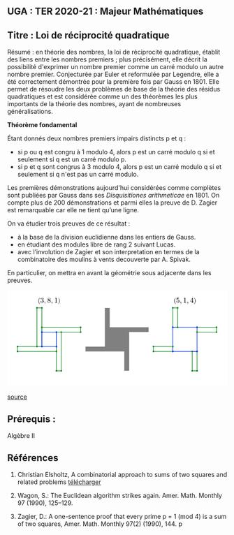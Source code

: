 
## UGA : TER 2020-21 : Majeur Mathématiques

## Titre : Loi de réciprocité quadratique

Résumé : en théorie des nombres, la loi de réciprocité quadratique, établit des liens entre les nombres premiers ; plus précisément, elle décrit la possibilité d'exprimer un nombre premier comme un carré modulo un autre nombre premier. Conjecturée par Euler et reformulée par Legendre, elle a été correctement démontrée pour la première fois par Gauss en 1801.
Elle permet de résoudre les deux problèmes de base de la théorie des résidus quadratiques et est considérée comme un des théorèmes les plus importants de la théorie des nombres, ayant de nombreuses généralisations.

**Théorème fondamental**

Étant donnés deux nombres premiers impairs distincts p et q :

-  si p ou q est congru à 1 modulo 4, alors p est un carré modulo q si et seulement si q est un carré modulo p.
- si p et q sont congrus à 3 modulo 4, alors p est un carré modulo q si et seulement si q n'est pas un carré modulo.



Les premières démonstrations aujourd'hui considérées comme complètes sont publiées par Gauss dans ses *Disquisitiones arithmeticae* en 1801. On compte plus de 200 démonstrations et parmi elles la preuve de  D. Zagier est remarquable car elle  ne tient qu’une ligne.

On va étudier trois preuves de ce résultat :

- à la base de la division euclidienne dans les entiers de Gauss.
- en étudiant des modules libre de rang 2 suivant Lucas.
- avec l’involution de Zagier et son interpretation en termes de la combinatoire des moulins à vents decouverte par A. Spivak.


En particulier, on mettra en avant la géométrie sous adjacente dans les preuves.


![img](./windmills.png)

[source](https://mathoverflow.net/questions/31113/zagiers-one-sentence-proof-of-a-theorem-of-fermat)

## Prérequis : 

Algèbre II


## Références

1. Christian Elsholtz, A combinatorial approach to sums of two squares and related problems
[télécharger](https://www.math.tugraz.at/~elsholtz/WWW/papers/papers30nathanson-new-address3.pdf)
1.  Wagon, S.: The Euclidean algorithm strikes again. Amer. Math. Monthly 97 (1990), 125–129.

1. Zagier, D.: A one-sentence proof that every prime p = 1 (mod 4) is a sum of two squares, Amer. Math. Monthly 97(2) (1990), 144.
p
